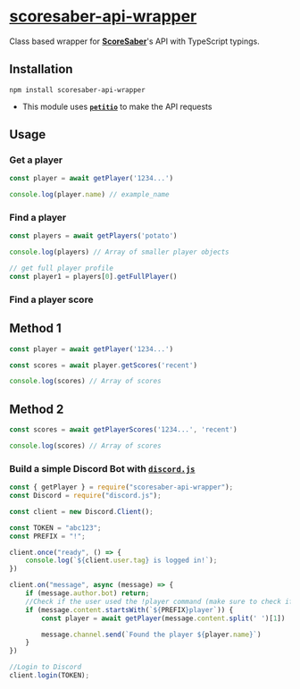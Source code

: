 # [scoresaber-api-wrapper](https://www.npmjs.com/package/scoresaber-api-wrapper)
Class based wrapper for **[ScoreSaber](https://new.scoresaber.com)**'s API with TypeScript typings.

## Installation

```npm install scoresaber-api-wrapper```

 - This module uses **[`petitio`](https://www.npmjs.com/package/petitio)** to make the API requests

## Usage

### Get a player
```js
const player = await getPlayer('1234...')

console.log(player.name) // example_name
```

### Find a player
```js
const players = await getPlayers('potato')

console.log(players) // Array of smaller player objects

// get full player profile
const player1 = players[0].getFullPlayer()
```

### Find a player score
## Method 1
```js
const player = await getPlayer('1234...')

const scores = await player.getScores('recent')

console.log(scores) // Array of scores
```
## Method 2
```js
const scores = await getPlayerScores('1234...', 'recent')

console.log(scores) // Array of scores
```

### Build a simple Discord Bot with [`discord.js`](https://www.npmjs.com/package/discord.js)

```js
const { getPlayer } = require("scoresaber-api-wrapper");
const Discord = require("discord.js");

const client = new Discord.Client();

const TOKEN = "abc123";
const PREFIX = "!";

client.once("ready", () => {
    console.log(`${client.user.tag} is logged in!`);
})

client.on("message", async (message) => {
    if (message.author.bot) return;
    //Check if the user used the !player command (make sure to check if they provided a player ID)
    if (message.content.startsWith(`${PREFIX}player`)) {
        const player = await getPlayer(message.content.split(' ')[1])

        message.channel.send(`Found the player ${player.name}`)
    }
})

//Login to Discord
client.login(TOKEN);
```
